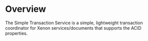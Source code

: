 # Overview
The Simple Transaction Service is a simple, lightweight transaction coordinator for Xenon services/documents that supports the ACID properties.
